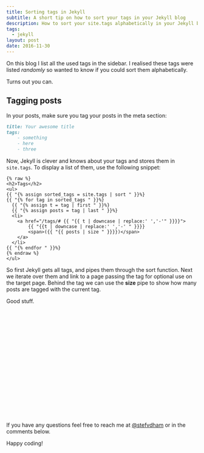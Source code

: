 ```yaml
---
title: Sorting tags in Jekyll
subtitle: A short tip on how to sort your tags in your Jekyll blog
description: How to sort your site.tags alphabetically in your Jekyll blog
tags:
  - jekyll
layout: post
date: 2016-11-30
---
```


On this blog I list all the used tags in the sidebar. I realised these tags were listed _randomly_ so wanted to know if you could sort them alphabetically.

Turns out you can.

## Tagging posts
In your posts, make sure you tag your posts in the meta section:

``` markdown
title: Your awesome title
tags:
	- something
	- here
	- three
```

Now, Jekyll is clever and knows about your tags and stores them in `site.tags`. To display a list of them, use the following snippet:

``` markup
{% raw %}
<h2>Tags</h2>
<ul>
{{ "{% assign sorted_tags = site.tags | sort " }}%}
{{ "{% for tag in sorted_tags " }}%}
  {{ "{% assign t = tag | first " }}%}
  {{ "{% assign posts = tag | last " }}%}
  <li>
  	<a href="/tags/# {{ "{{ t | downcase | replace:' ','-'" }}}}">
		{{ "{{t | downcase | replace:' ','-' " }}}} 
  		<span>({{ "{{ posts | size " }}}})</span>
  	</a>
  </li>
{{ "{% endfor " }}%}
{% endraw %}
</ul>
```

So first Jekyll gets all tags, and pipes them through the sort function. Next we iterate over them and link to a page passing the tag for optional use on the target page. Behind the tag we can use the **size** pipe to show how many posts are tagged with the current tag.

Good stuff.

<!-- Rectangle Ad -->
<center>
<ins class="adsbygoogle"
     style="display:inline-block;width:336px;height:280px"
     data-ad-client="ca-pub-0534492338431642"
     data-ad-slot="3199566305"></ins>
</center>
<script>
(adsbygoogle = window.adsbygoogle || []).push({});
</script>

If you have any questions feel free to reach me at [@stefvdham](http://twitter.com/stefvdham) or in the comments below.

Happy coding!

